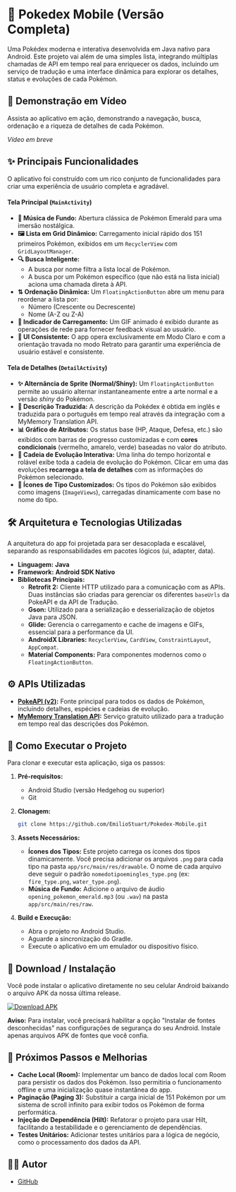 # 📱 Pokedex Mobile (Versão Completa)

Uma Pokédex moderna e interativa desenvolvida em Java nativo para Android. Este projeto vai além de uma simples lista, integrando múltiplas chamadas de API em tempo real para enriquecer os dados, incluindo um serviço de tradução e uma interface dinâmica para explorar os detalhes, status e evoluções de cada Pokémon.

## 🎥 Demonstração em Vídeo

Assista ao aplicativo em ação, demonstrando a navegação, busca, ordenação e a riqueza de detalhes de cada Pokémon.

*Vídeo em breve*

## ✨ Principais Funcionalidades

O aplicativo foi construído com um rico conjunto de funcionalidades para criar uma experiência de usuário completa e agradável.

#### Tela Principal (`MainActivity`)

  * **🎵 Música de Fundo:** Abertura clássica de Pokémon Emerald para uma imersão nostálgica.
  * **🖼️ Lista em Grid Dinâmico:** Carregamento inicial rápido dos 151 primeiros Pokémon, exibidos em um `RecyclerView` com `GridLayoutManager`.
  * **🔍 Busca Inteligente:**
      * A busca por nome filtra a lista local de Pokémon.
      * A busca por um Pokémon específico (que não está na lista inicial) aciona uma chamada direta à API.
  * **⇅ Ordenação Dinâmica:** Um `FloatingActionButton` abre um menu para reordenar a lista por:
      * Número (Crescente ou Decrescente)
      * Nome (A-Z ou Z-A)
  * **🔄 Indicador de Carregamento:** Um GIF animado é exibido durante as operações de rede para fornecer feedback visual ao usuário.
  * **🎨 UI Consistente:** O app opera exclusivamente em Modo Claro e com a orientação travada no modo Retrato para garantir uma experiência de usuário estável e consistente.

#### Tela de Detalhes (`DetailActivity`)

  * **✨ Alternância de Sprite (Normal/Shiny):** Um `FloatingActionButton` permite ao usuário alternar instantaneamente entre a arte normal e a versão *shiny* do Pokémon.
  * **📜 Descrição Traduzida:** A descrição da Pokédex é obtida em inglês e traduzida para o português em tempo real através da integração com a MyMemory Translation API.
  * **📊 Gráfico de Atributos:** Os status base (HP, Ataque, Defesa, etc.) são exibidos com barras de progresso customizadas e com **cores condicionais** (vermelho, amarelo, verde) baseadas no valor do atributo.
  * **🧬 Cadeia de Evolução Interativa:** Uma linha do tempo horizontal e rolável exibe toda a cadeia de evolução do Pokémon. Clicar em uma das evoluções **recarrega a tela de detalhes** com as informações do Pokémon selecionado.
  * **🎨 Ícones de Tipo Customizados:** Os tipos do Pokémon são exibidos como imagens (`ImageViews`), carregadas dinamicamente com base no nome do tipo.

## 🛠️ Arquitetura e Tecnologias Utilizadas

A arquitetura do app foi projetada para ser desacoplada e escalável, separando as responsabilidades em pacotes lógicos (ui, adapter, data).

  * **Linguagem:** **Java**
  * **Framework:** **Android SDK Nativo**
  * **Bibliotecas Principais:**
      * **Retrofit 2:** Cliente HTTP utilizado para a comunicação com as APIs. Duas instâncias são criadas para gerenciar os diferentes `baseUrls` da PokeAPI e da API de Tradução.
      * **Gson:** Utilizado para a serialização e desserialização de objetos Java para JSON.
      * **Glide:** Gerencia o carregamento e cache de imagens e GIFs, essencial para a performance da UI.
      * **AndroidX Libraries:** `RecyclerView`, `CardView`, `ConstraintLayout`, `AppCompat`.
      * **Material Components:** Para componentes modernos como o `FloatingActionButton`.

## ⚙️ APIs Utilizadas

  * **[PokeAPI (v2)](https://pokeapi.co/):** Fonte principal para todos os dados de Pokémon, incluindo detalhes, espécies e cadeias de evolução.
  * **[MyMemory Translation API](https://mymemory.translated.net/):** Serviço gratuito utilizado para a tradução em tempo real das descrições dos Pokémon.

## 🚀 Como Executar o Projeto

Para clonar e executar esta aplicação, siga os passos:

1.  **Pré-requisitos:**

      * Android Studio (versão Hedgehog ou superior)
      * Git

2.  **Clonagem:**

    ```bash
    git clone https://github.com/EmilioStuart/Pokedex-Mobile.git
    ```

3.  **Assets Necessários:**

      * **Ícones dos Tipos:** Este projeto carrega os ícones dos tipos dinamicamente. Você precisa adicionar os arquivos `.png` para cada tipo na pasta `app/src/main/res/drawable`. O nome de cada arquivo deve seguir o padrão `nomedotipoemingles_type.png` (ex: `fire_type.png`, `water_type.png`).
      * **Música de Fundo:** Adicione o arquivo de áudio `opening_pokemon_emerald.mp3` (ou `.wav`) na pasta `app/src/main/res/raw`.

4.  **Build e Execução:**

      * Abra o projeto no Android Studio.
      * Aguarde a sincronização do Gradle.
      * Execute o aplicativo em um emulador ou dispositivo físico.

## 📲 Download / Instalação

Você pode instalar o aplicativo diretamente no seu celular Android baixando o arquivo APK da nossa última release.

[![Download APK](https://img.shields.io/badge/Download-APK%20v1.0.0-brightgreen?style=for-the-badge&logo=android)](LINK_DIRETO_QUE_VOCE_COPIOU)

**Aviso:** Para instalar, você precisará habilitar a opção "Instalar de fontes desconhecidas" nas configurações de segurança do seu Android. Instale apenas arquivos APK de fontes que você confia.

## 🔮 Próximos Passos e Melhorias

  * **Cache Local (Room):** Implementar um banco de dados local com Room para persistir os dados dos Pokémon. Isso permitiria o funcionamento offline e uma inicialização quase instantânea do app.
  * **Paginação (Paging 3):** Substituir a carga inicial de 151 Pokémon por um sistema de scroll infinito para exibir todos os Pokémon de forma performática.
  * **Injeção de Dependência (Hilt):** Refatorar o projeto para usar Hilt, facilitando a testabilidade e o gerenciamento de dependências.
  * **Testes Unitários:** Adicionar testes unitários para a lógica de negócio, como o processamento dos dados da API.

## 👨‍💻 Autor

  * [GitHub](https://github.com/EmilioStuart)
